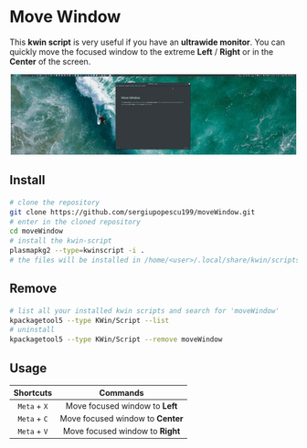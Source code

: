 # Move Window

This **kwin script** is very useful if you have an **ultrawide monitor**. You can quickly move the focused window to the extreme **Left** / **Right** or in the **Center** of the screen.

<p align="center">
   <img src="docs/preview.gif" alt="preview.gif"" />
</p>

## Install

```bash
# clone the repository
git clone https://github.com/sergiupopescu199/moveWindow.git
# enter in the cloned repository
cd moveWindow
# install the kwin-script
plasmapkg2 --type=kwinscript -i .
# the files will be installed in /home/<user>/.local/share/kwin/scripts/moveWindow
```

## Remove

```bash
# list all your installed kwin scripts and search for 'moveWindow'
kpackagetool5 --type KWin/Script --list
# uninstall
kpackagetool5 --type KWin/Script --remove moveWindow
```

## Usage 

|  Shortcuts   |             Commands              |
| :----------: | :-------------------------------: |
| `Meta` + `X` |  Move focused window to **Left**  |
| `Meta` + `C` | Move focused window to **Center** |
| `Meta` + `V` | Move focused window to **Right**  |

